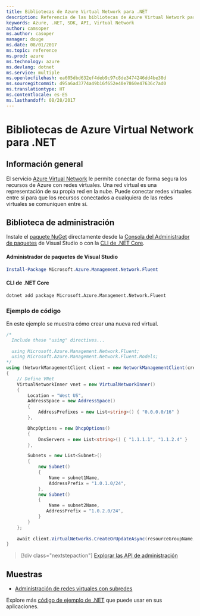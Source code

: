 ```yaml
---
title: Bibliotecas de Azure Virtual Network para .NET
description: Referencia de las bibliotecas de Azure Virtual Network para .NET
keywords: Azure, .NET, SDK, API, Virtual Network
author: camsoper
ms.author: casoper
manager: douge
ms.date: 08/01/2017
ms.topic: reference
ms.prod: azure
ms.technology: azure
ms.devlang: dotnet
ms.service: multiple
ms.openlocfilehash: ea605dbd632ef4deb9c97c8de3474246dd4be30d
ms.sourcegitcommit: d95a6ad3774a49b16f652e40e7860e47636c7ad0
ms.translationtype: HT
ms.contentlocale: es-ES
ms.lasthandoff: 08/28/2017
---
```

# <a name="azure-virtual-network-libraries-for-net"></a>Bibliotecas de Azure Virtual Network para .NET

## <a name="overview"></a>Información general
El servicio [Azure Virtual Network](/azure/virtual-network/virtual-networks-overview) le permite conectar de forma segura los recursos de Azure con redes virtuales. Una red virtual es una representación de su propia red en la nube. Puede conectar redes virtuales entre sí para que los recursos conectados a cualquiera de las redes virtuales se comuniquen entre sí. 

## <a name="management-library"></a>Biblioteca de administración

Instale el [paquete NuGet](https://www.nuget.org/packages/Microsoft.Azure.Management.Network.Fluent) directamente desde la [Consola del Administrador de paquetes][PackageManager] de Visual Studio o con la [CLI de .NET Core][DotNetCLI].

#### <a name="visual-studio-package-manager"></a>Administrador de paquetes de Visual Studio

```powershell
Install-Package Microsoft.Azure.Management.Network.Fluent
```

#### <a name="net-core-cli"></a>CLI de .NET Core

```bash
dotnet add package Microsoft.Azure.Management.Network.Fluent
```

### <a name="code-example"></a>Ejemplo de código
En este ejemplo se muestra cómo crear una nueva red virtual.

```csharp
/* 
  Include these "using" directives...
  
  using Microsoft.Azure.Management.Network.Fluent;
  using Microsoft.Azure.Management.Network.Fluent.Models;
*/
using (NetworkManagementClient client = new NetworkManagementClient(credentials))
{
    // Define VNet
    VirtualNetworkInner vnet = new VirtualNetworkInner()
    {
        Location = "West US",
        AddressSpace = new AddressSpace()
        {
            AddressPrefixes = new List<string>() { "0.0.0.0/16" }
        },

        DhcpOptions = new DhcpOptions()
        {
            DnsServers = new List<string>() { "1.1.1.1", "1.1.2.4" }
        },

        Subnets = new List<Subnet>()
        {
            new Subnet()
            {
                Name = subnet1Name,
                AddressPrefix = "1.0.1.0/24",
            },
            new Subnet()
            {
                Name = subnet2Name,
               AddressPrefix = "1.0.2.0/24",
            }
        }
    };
    
    await client.VirtualNetworks.CreateOrUpdateAsync(resourceGroupName, vNetName, vnet);
}

```

> [!div class="nextstepaction"]
> [Explorar las API de administración](/dotnet/api/overview/azure/network/management)

## <a name="samples"></a>Muestras
- [Administración de redes virtuales con subredes](https://github.com/Azure-Samples/network-dotnet-manage-virtual-network)

Explore más [código de ejemplo de .NET](https://azure.microsoft.com/resources/samples/?platform=dotnet) que puede usar en sus aplicaciones.


[PackageManager]: https://docs.microsoft.com/nuget/tools/package-manager-console 
[DotNetCLI]: https://docs.microsoft.com/dotnet/core/tools/dotnet-add-package 

